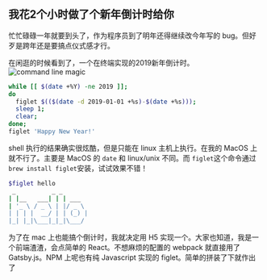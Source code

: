 我花2个小时做了个新年倒计时给你
---

忙忙碌碌一年就要到头了，作为程序员到了明年还得继续改今年写的 bug。但好歹是跨年还是要搞点仪式感才行。

在闲逛的时候看到了，一个在终端实现的2019新年倒计时。
![command line magic](http://cdn2.51ulong.com/18-12-29/67719352.jpg)

```bash
while [[ $(date +%Y) -ne 2019 ]];
do 
  figlet $(($(date -d 2019-01-01 +%s)-$(date +%s)));
  sleep 1;
  clear;
done;
figlet 'Happy New Year!'
```
shell 执行的结果确实很炫酷，但是只能在 linux 主机上执行。在我的 MacOS 上就不行了。主要是 MacOS 的 `date`  和 linux/unix 不同。而 `figlet`这个命令通过`brew install figlet`安装，试试效果不错！

```bash
$figlet hello
 _          _ _
| |__   ___| | | ___
| '_ \ / _ \ | |/ _ \
| | | |  __/ | | (_) |
|_| |_|\___|_|_|\___/

```
为了在 mac 上也能搞个倒计时，我就决定用 H5 实现一个。大家也知道，我是一个前端渣渣，会点简单的 React。不想麻烦的配置的 webpack 就直接用了 Gatsby.js。NPM 上呢也有纯 Javascript 实现的 figlet。简单的拼装了下就作出了

<!--stackedit_data:
eyJoaXN0b3J5IjpbLTE1MTM4NTkwOTQsMTQ0MzkwNDI0OF19
-->